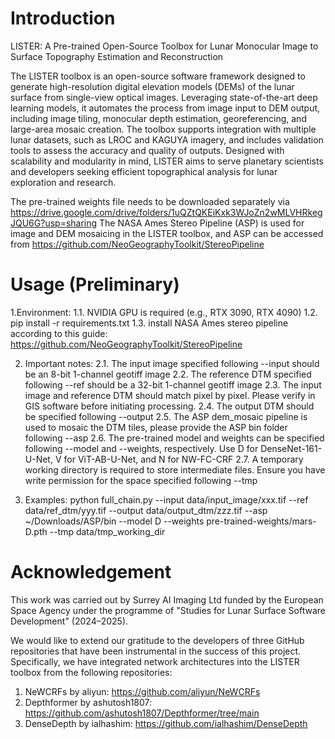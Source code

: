# Introduction
LISTER: A Pre-trained Open-Source Toolbox for Lunar Monocular Image to Surface Topography Estimation and Reconstruction

The LISTER toolbox is an open-source software framework designed to generate high-resolution digital elevation models (DEMs) of the lunar surface from single-view optical images. Leveraging state-of-the-art deep learning models, it automates the process from image input to DEM output, including image tiling, monocular depth estimation, georeferencing, and large-area mosaic creation. The toolbox supports integration with multiple lunar datasets, such as LROC and KAGUYA imagery, and includes validation tools to assess the accuracy and quality of outputs. Designed with scalability and modularity in mind, LISTER aims to serve planetary scientists and developers seeking efficient topographical analysis for lunar exploration and research.

The pre-trained weights file needs to be downloaded separately via https://drive.google.com/drive/folders/1uQZtQKEiKxk3WJoZn2wMLVHRkegJQU6G?usp=sharing
The NASA Ames Stereo Pipeline (ASP) is used for image and DEM mosaicing in the LISTER toolbox, and ASP can be accessed from https://github.com/NeoGeographyToolkit/StereoPipeline

# Usage (Preliminary)

1.Environment:
1.1. NVIDIA GPU is required (e.g., RTX 3090, RTX 4090)
1.2. pip install -r requirements.txt
1.3. install NASA Ames stereo pipeline according to this guide: https://github.com/NeoGeographyToolkit/StereoPipeline


2. Important notes:
2.1. The input image specified following --input should be an 8-bit 1-channel geotiff image
2.2. The reference DTM specified following --ref should be a 32-bit 1-channel geotiff image
2.3. The input image and reference DTM should match pixel by pixel. Please verify in GIS software before initiating processing.
2.4. The output DTM should be specified following --output
2.5. The ASP dem_mosaic pipeline is used to mosaic the DTM tiles, please provide the ASP bin folder following --asp
2.6. The pre-trained model and weights can be specified following --model and --weights, respectively. Use D for DenseNet-161-U-Net, V for ViT-AB-U-Net, and N for NW-FC-CRF
2.7. A temporary working directory is required to store intermediate files. Ensure you have write permission for the space specified following --tmp

3. Examples:
python full_chain.py --input data/input_image/xxx.tif --ref data/ref_dtm/yyy.tif --output data/output_dtm/zzz.tif --asp ~/Downloads/ASP/bin --model D --weights pre-trained-weights/mars-D.pth --tmp data/tmp_working_dir

# Acknowledgement
This work was carried out by Surrey AI Imaging Ltd funded by the European Space Agency under the programme of "Studies for Lunar Surface Software Development" (2024–2025).

We would like to extend our gratitude to the developers of three GitHub repositories that have been instrumental in the success of this project. Specifically, we have integrated network architectures into the LISTER toolbox from the following repositories:
1. NeWCRFs by aliyun: https://github.com/aliyun/NeWCRFs
2. Depthformer by ashutosh1807: https://github.com/ashutosh1807/Depthformer/tree/main
3. DenseDepth by ialhashim: https://github.com/ialhashim/DenseDepth
